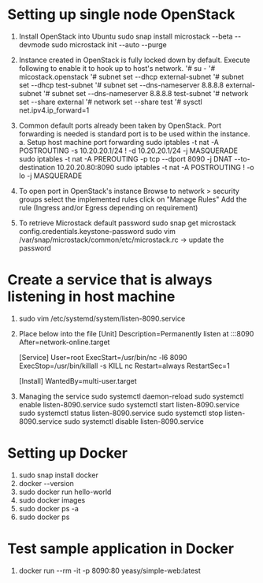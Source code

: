 # Setting up single node OpenStack
1. Install OpenStack into Ubuntu
   sudo snap install microstack --beta --devmode
   sudo microstack init --auto --purge
2. Instance created in OpenStack is fully locked down by default. Execute following to enable it to hook up to host's network.
   '# su -
   '# micostack.openstack
   '# subnet set --dhcp external-subnet
   '# subnet set --dhcp test-subnet
   '# subnet set --dns-nameserver 8.8.8.8 external-subnet
   '# subnet set --dns-nameserver 8.8.8.8 test-subnet
   '# network set --share external
   '# network set --share test
   '# sysctl net.ipv4.ip_forward=1
   
4. Common default ports already been taken by OpenStack. Port forwarding is needed is standard port is to be used within the instance.
   a. Setup host machine port forwarding
       sudo iptables -t nat -A POSTROUTING -s 10.20.20.1/24 ! -d 10.20.20.1/24 -j MASQUERADE
       sudo iptables -t nat -A PREROUTING -p tcp --dport 8090 -j DNAT --to-destination 10.20.20.80:8090
       sudo iptables -t nat -A POSTROUTING ! -o lo -j MASQUERADE
5. To open port in OpenStack's instance
   Browse to network > security groups
   select the implemented rules
   click on "Manage Rules"
   Add the rule (Ingress and/or Egress depending on requirement)

6. To retrieve Microstack default password
   sudo snap get microstack config.credentials.keystone-password
   sudo vim /var/snap/microstack/common/etc/microstack.rc -> update the password

# Create a service that is always listening in host machine
1. sudo vim /etc/systemd/system/listen-8090.service
2. Place below into the file
   [Unit]
   Description=Permanently listen at :::8090
   After=network-online.target

   [Service]
   User=root
   ExecStart=/usr/bin/nc -l6 8090
   ExecStop=/usr/bin/killall -s KILL nc
   Restart=always
   RestartSec=1

   [Install]
   WantedBy=multi-user.target

3. Managing the service
   sudo systemctl daemon-reload
   sudo systemctl enable listen-8090.service
   sudo systemctl start listen-8090.service
   sudo systemctl status listen-8090.service
   sudo systemctl stop listen-8090.service
   sudo systemctl disable listen-8090.service

# Setting up Docker
1. sudo snap install docker
2. docker --version
3. sudo docker run hello-world
4. sudo docker images
5. sudo docker ps -a
6. sudo docker ps

# Test sample application in Docker
1. docker run --rm -it -p 8090:80 yeasy/simple-web:latest
   
